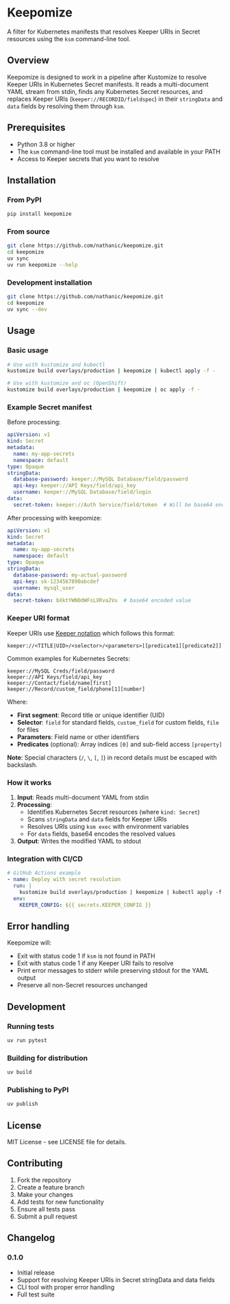 # Keepomize

A filter for Kubernetes manifests that resolves Keeper URIs in Secret resources using the `ksm` command-line tool.

## Overview

Keepomize is designed to work in a pipeline after Kustomize to resolve Keeper URIs in Kubernetes Secret manifests. It reads a multi-document YAML stream from stdin, finds any Kubernetes Secret resources, and replaces Keeper URIs (`keeper://RECORDID/fieldspec`) in their `stringData` and `data` fields by resolving them through `ksm`.

## Prerequisites

- Python 3.8 or higher
- The `ksm` command-line tool must be installed and available in your PATH
- Access to Keeper secrets that you want to resolve

## Installation

### From PyPI

```bash
pip install keepomize
```

### From source

```bash
git clone https://github.com/nathanic/keepomize.git
cd keepomize
uv sync
uv run keepomize --help
```

### Development installation

```bash
git clone https://github.com/nathanic/keepomize.git
cd keepomize
uv sync --dev
```

## Usage

### Basic usage

```bash
# Use with kustomize and kubectl
kustomize build overlays/production | keepomize | kubectl apply -f -

# Use with kustomize and oc (OpenShift)
kustomize build overlays/production | keepomize | oc apply -f -
```

### Example Secret manifest

Before processing:
```yaml
apiVersion: v1
kind: Secret
metadata:
  name: my-app-secrets
  namespace: default
type: Opaque
stringData:
  database-password: keeper://MySQL Database/field/password
  api-key: keeper://API Keys/field/api_key
  username: keeper://MySQL Database/field/login
data:
  secret-token: keeper://Auth Service/field/token  # Will be base64 encoded
```

After processing with keepomize:
```yaml
apiVersion: v1
kind: Secret
metadata:
  name: my-app-secrets
  namespace: default
type: Opaque
stringData:
  database-password: my-actual-password
  api-key: sk-1234567890abcdef
  username: mysql_user
data:
  secret-token: bXktYWN0dWFsLXRva2Vu  # base64 encoded value
```

### Keeper URI format

Keeper URIs use [Keeper notation](https://docs.keeper.io/en/keeperpam/secrets-manager/about/keeper-notation) which follows this format:
```
keeper://<TITLE|UID>/<selector>/<parameters>[[predicate1][predicate2]]
```

Common examples for Kubernetes Secrets:
```
keeper://MySQL Creds/field/password
keeper://API Keys/field/api_key
keeper://Contact/field/name[first]
keeper://Record/custom_field/phone[1][number]
```

Where:
- **First segment**: Record title or unique identifier (UID)
- **Selector**: `field` for standard fields, `custom_field` for custom fields, `file` for files
- **Parameters**: Field name or other identifiers
- **Predicates** (optional): Array indices `[0]` and sub-field access `[property]`

**Note**: Special characters (`/`, `\`, `[`, `]`) in record details must be escaped with backslash.

### How it works

1. **Input**: Reads multi-document YAML from stdin
2. **Processing**: 
   - Identifies Kubernetes Secret resources (where `kind: Secret`)
   - Scans `stringData` and `data` fields for Keeper URIs
   - Resolves URIs using `ksm exec` with environment variables
   - For `data` fields, base64 encodes the resolved values
3. **Output**: Writes the modified YAML to stdout

### Integration with CI/CD

```yaml
# GitHub Actions example
- name: Deploy with secret resolution
  run: |
    kustomize build overlays/production | keepomize | kubectl apply -f -
  env:
    KEEPER_CONFIG: ${{ secrets.KEEPER_CONFIG }}
```

## Error handling

Keepomize will:
- Exit with status code 1 if `ksm` is not found in PATH
- Exit with status code 1 if any Keeper URI fails to resolve
- Print error messages to stderr while preserving stdout for the YAML output
- Preserve all non-Secret resources unchanged

## Development

### Running tests

```bash
uv run pytest
```

### Building for distribution

```bash
uv build
```

### Publishing to PyPI

```bash
uv publish
```

## License

MIT License - see LICENSE file for details.

## Contributing

1. Fork the repository
2. Create a feature branch
3. Make your changes
4. Add tests for new functionality
5. Ensure all tests pass
6. Submit a pull request

## Changelog

### 0.1.0

- Initial release
- Support for resolving Keeper URIs in Secret stringData and data fields
- CLI tool with proper error handling
- Full test suite